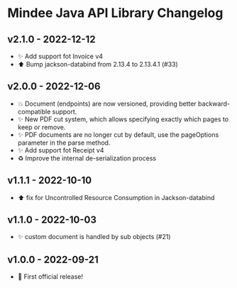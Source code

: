 # Mindee Java API Library Changelog

## v2.1.0 - 2022-12-12
* :sparkles: Add support fot Invoice v4
* :arrow_up: Bump jackson-databind from 2.13.4 to 2.13.4.1 (#33)

## v2.0.0 - 2022-12-06
* :boom: Document (endpoints) are now versioned, providing better backward-compatible support.
* :sparkles: New PDF cut system, which allows specifying exactly which pages to keep or remove.
* :sparkles: PDF documents are no longer cut by default, use the pageOptions parameter in the parse method.
* :sparkles: Add support fot Receipt v4
* :recycle: Improve the internal de-serialization process

## v1.1.1 - 2022-10-10
* :arrow_up: fix for Uncontrolled Resource Consumption in Jackson-databind

## v1.1.0 - 2022-10-03
* :sparkles: custom document is handled by sub objects (#21)

## v1.0.0 - 2022-09-21
* :tada: First official release!
